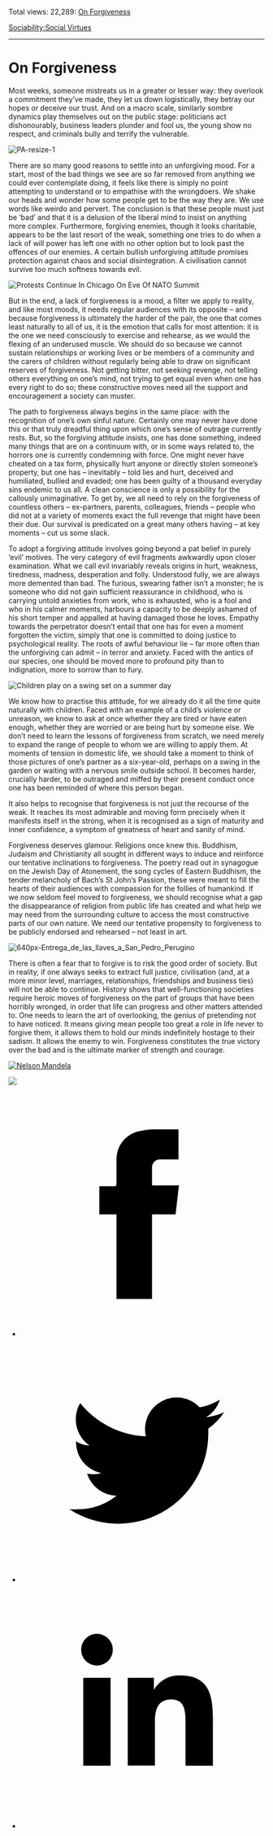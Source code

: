Total views: 22,289: [On Forgiveness](https://www.theschooloflife.com/thebookoflife/on-forgiveness/)

[Sociability:](https://www.theschooloflife.com/thebookoflife/category/sociability/)[Social Virtues](https://www.theschooloflife.com/thebookoflife/category/sociability/social-virtues/)

* * *

# On Forgiveness
<style>
						.alignnone {
  display: block;
  margin-left: auto;
  margin-right: auto;
  align: center:
}

.addtoany_share_save_container {
display:none;
}

.wp-block-image {
		display: block;
  margin-left: auto;
  margin-right: auto;
  width: 50%;
}

.aligncenter {
display: block;
  margin-left: auto;
  margin-right: auto;
  align: center:
}

@media only screen and (max-width: 500px) {
  .wp-block-image {
		display: block;
  margin-left: auto;
  margin-right: auto;
  width: 100%;
} }

h1 {max-width: 600px !important;
}
.s18-single-post .content-area .site-main article .post-cat-header-display + .old-wrapper p {
    font-size: 1.200em
}
						</style>

Most weeks, someone mistreats us in a greater or lesser way: they overlook a commitment they’ve made, they let us down logistically, they betray our hopes or deceive our trust. And on a macro scale, similarly sombre dynamics play themselves out on the public stage: politicians act dishonourably, business leaders plunder and fool us, the young show no respect, and criminals bully and terrify the vulnerable.

![PA-resize-1](https://www.theschooloflife.com/thebookoflife/wp-content/uploads/2014/09/PA-resize-1.jpg)

There are so many good reasons to settle into an unforgiving mood. For a start, most of the bad things we see are so far removed from anything we could ever contemplate doing, it feels like there is simply no point attempting to understand or to empathise with the wrongdoers. We shake our heads and wonder how some people get to be the way they are. We use words like weirdo and pervert. The conclusion is that these people must just be ‘bad’ and that it is a delusion of the liberal mind to insist on anything more complex. Furthermore, forgiving enemies, though it looks charitable, appears to be the last resort of the weak, something one tries to do when a lack of will power has left one with no other option but to look past the offences of our enemies. A certain bullish unforgiving attitude promises protection against chaos and social disintegration. A civilisation cannot survive too much softness towards evil.

![Protests Continue In Chicago On Eve Of NATO Summit](https://www.theschooloflife.com/thebookoflife/wp-content/uploads/2014/09/144823765.jpg)

But in the end, a lack of forgiveness is a mood, a filter we apply to reality, and like most moods, it needs regular audiences with its opposite – and because forgiveness is ultimately the harder of the pair, the one that comes least naturally to all of us, it is the emotion that calls for most attention: it is the one we need consciously to exercise and rehearse, as we would the flexing of an underused muscle. We should do so because we cannot sustain relationships or working lives or be members of a community and the carers of children without regularly being able to draw on significant reserves of forgiveness. Not getting bitter, not seeking revenge, not telling others everything on one’s mind, not trying to get equal even when one has every right to do so; these constructive moves need all the support and encouragement a society can muster.

The path to forgiveness always begins in the same place: with the recognition of one’s own sinful nature. Certainly one may never have done this or that truly dreadful thing upon which one’s sense of outrage currently rests. But, so the forgiving attitude insists, one has done something, indeed many things that are on a continuum with, or in some ways related to, the horrors one is currently condemning with force. One might never have cheated on a tax form, physically hurt anyone or directly stolen someone’s property, but one has – inevitably – told lies and hurt, deceived and humiliated, bullied and evaded; one has been guilty of a thousand everyday sins endemic to us all. A clean conscience is only a possibility for the callously unimaginative. To get by, we all need to rely on the forgiveness of countless others – ex-partners, parents, colleagues, friends – people who did not at a variety of moments exact the full revenge that might have been their due. Our survival is predicated on a great many others having – at key moments – cut us some slack.

To adopt a forgiving attitude involves going beyond a pat belief in purely ‘evil’ motives. The very category of evil fragments awkwardly upon closer examination. What we call evil invariably reveals origins in hurt, weakness, tiredness, madness, desperation and folly. Understood fully, we are always more demented than bad. The furious, swearing father isn’t a monster; he is someone who did not gain sufficient reassurance in childhood, who is carrying untold anxieties from work, who is exhausted, who is a fool and who in his calmer moments, harbours a capacity to be deeply ashamed of his short temper and appalled at having damaged those he loves. Empathy towards the perpetrator doesn’t entail that one has for even a moment forgotten the victim, simply that one is committed to doing justice to psychological reality. The roots of awful behaviour lie – far more often than the unforgiving can admit – in terror and anxiety. Faced with the antics of our species, one should be moved more to profound pity than to indignation, more to sorrow than to fury.

![Children play on a swing set on a summer day](https://www.theschooloflife.com/thebookoflife/wp-content/uploads/2014/09/81195132.jpg)

We know how to practise this attitude, for we already do it all the time quite naturally with children. Faced with an example of a child’s violence or unreason, we know to ask at once whether they are tired or have eaten enough, whether they are worried or are being hurt by someone else. We don’t need to learn the lessons of forgiveness from scratch, we need merely to expand the range of people to whom we are willing to apply them. At moments of tension in domestic life, we should take a moment to think of those pictures of one’s partner as a six-year-old, perhaps on a swing in the garden or waiting with a nervous smile outside school. It becomes harder, crucially harder, to be outraged and miffed by their present conduct once one has been reminded of where this person began.

It also helps to recognise that forgiveness is not just the recourse of the weak. It reaches its most admirable and moving form precisely when it manifests itself in the strong, when it is recognised as a sign of maturity and inner confidence, a symptom of greatness of heart and sanity of mind.

Forgiveness deserves glamour. Religions once knew this. Buddhism, Judaism and Christianity all sought in different ways to induce and reinforce our tentative inclinations to forgiveness. The poetry read out in synagogue on the Jewish Day of Atonement, the song cycles of Eastern Buddhism, the tender melancholy of Bach’s St John’s Passion, these were meant to fill the hearts of their audiences with compassion for the follies of humankind. If we now seldom feel moved to forgiveness, we should recognise what a gap the disappearance of religion from public life has created and what help we may need from the surrounding culture to access the most constructive parts of our own nature. We need our tentative propensity to forgiveness to be publicly endorsed and rehearsed – not least in art.

![640px-Entrega_de_las_llaves_a_San_Pedro_Perugino](https://www.theschooloflife.com/thebookoflife/wp-content/uploads/2014/09/640px-Entrega_de_las_llaves_a_San_Pedro_Perugino.jpg)

There is often a fear that to forgive is to risk the good order of society. But in reality, if one always seeks to extract full justice, civilisation (and, at a more minor level, marriages, relationships, friendships and business ties) will not be able to continue. History shows that well-functioning societies require heroic moves of forgiveness on the part of groups that have been horribly wronged, in order that life can progress and other matters attended to. One needs to learn the art of overlooking, the genius of pretending not to have noticed. It means giving mean people too great a role in life never to forgive them, it allows them to hold our minds indefinitely hostage to their sadism. It allows the enemy to win. Forgiveness constitutes the true victory over the bad and is the ultimate marker of strength and courage.

[![Nelson Mandela](https://www.theschooloflife.com/thebookoflife/wp-content/uploads/2014/10/454086833.jpg)](http://www.thebookoflife.org/wp-content/uploads/2014/10/454086833.jpg)

[![](https://img.youtube.com/vi/dHX85pHsVLk/0.jpg)](https://www.youtube.com/embed/dHX85pHsVLk '')
<style>
    .iframe-class { display: block !important; }
</style>

- [<svg xmlns="http://www.w3.org/2000/svg" viewbox="0 0 26 26"><title>Facebook</title>
                    <g>
                        <path d="M8.38,10H9.92c.2,0,.29,0,.29-.28,0-.82,0-1.64,0-2.46a3.05,3.05,0,0,1,2.57-3.15A7.22,7.22,0,0,1,14,3.95c.86,0,1.71,0,2.57,0h.25v3.2h-2A.85.85,0,0,0,14,8c0,.62,0,1.24,0,1.91h2.87L16.51,13H14v9H10.21V13H8.38Z"></path>
                    </g>
                </svg>](http://www.facebook.com/sharer/sharer.php?u=https://www.theschooloflife.com/thebookoflife/on-forgiveness/)
- [<svg xmlns="http://www.w3.org/2000/svg" viewbox="0 0 26 26"><title>Twitter</title>
                    <path d="M21.69,7.9a6.75,6.75,0,0,1-1.94.53,3.39,3.39,0,0,0,1.48-1.87,6.76,6.76,0,0,1-2.14.82,3.38,3.38,0,0,0-5.75,3.08,9.59,9.59,0,0,1-7-3.53,3.38,3.38,0,0,0,1,4.51A3.36,3.36,0,0,1,5.89,11v0A3.38,3.38,0,0,0,8.6,14.37a3.39,3.39,0,0,1-1.53.06,3.38,3.38,0,0,0,3.15,2.35A6.78,6.78,0,0,1,6,18.22a6.87,6.87,0,0,1-.81,0A9.6,9.6,0,0,0,20,10.08q0-.22,0-.44A6.86,6.86,0,0,0,21.69,7.9Z"></path>
                </svg>](http://twitter.com/share?url=https://www.theschooloflife.com/thebookoflife/on-forgiveness/&text=&via=theschooloflife)
- [<svg xmlns="http://www.w3.org/2000/svg" viewbox="0 0 26 26"><title>LinkedIn</title>
<path class="cls-2" d="M6.67,10H9.58v9.36H6.67ZM8.13,5.32A1.69,1.69,0,1,1,6.44,7,1.69,1.69,0,0,1,8.13,5.32"></path><path class="cls-2" d="M11.41,10H14.2v1.28h0A3.06,3.06,0,0,1,17,9.75c2.95,0,3.49,1.94,3.49,4.46v5.14H17.57V14.79c0-1.09,0-2.48-1.51-2.48s-1.75,1.18-1.75,2.4v4.63H11.41Z"></path></svg>](https://www.linkedin.com/shareArticle?mini=true&url=https://www.theschooloflife.com/thebookoflife/on-forgiveness/)
